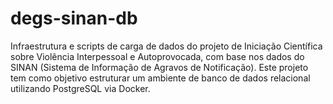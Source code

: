 # degs-sinan-db
Infraestrutura e scripts de carga de dados do projeto de Iniciação Científica sobre Violência Interpessoal e Autoprovocada, com base nos dados do SINAN (Sistema de Informação de Agravos de Notificação). Este projeto tem como objetivo estruturar um ambiente de banco de dados relacional utilizando PostgreSQL via Docker.
